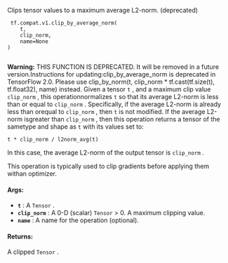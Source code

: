 Clips tensor values to a maximum average L2-norm. (deprecated)

```
 tf.compat.v1.clip_by_average_norm(
    t,
    clip_norm,
    name=None
)
 
```


**Warning:**  THIS FUNCTION IS DEPRECATED. It will be removed in a future version.Instructions for updating:clip_by_average_norm is deprecated in TensorFlow 2.0. Please use clip_by_norm(t, clip_norm * tf.cast(tf.size(t), tf.float32), name) instead.
Given a tensor  `t` , and a maximum clip value  `clip_norm` , this operationnormalizes  `t`  so that its average L2-norm is less than or equal to `clip_norm` . Specifically, if the average L2-norm is already less than orequal to  `clip_norm` , then  `t`  is not modified. If the average L2-norm isgreater than  `clip_norm` , then this operation returns a tensor of the sametype and shape as  `t`  with its values set to:

 `t * clip_norm / l2norm_avg(t)` 

In this case, the average L2-norm of the output tensor is  `clip_norm` .

This operation is typically used to clip gradients before applying them withan optimizer.

#### Args:
- **`t`** : A  `Tensor` .
- **`clip_norm`** : A 0-D (scalar)  `Tensor`  > 0. A maximum clipping value.
- **`name`** : A name for the operation (optional).


#### Returns:
A clipped  `Tensor` .

